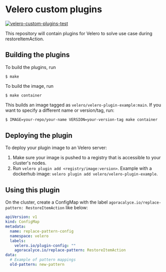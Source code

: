 # Velero custom plugins

[![velero-custom-plugins-test](https://github.com/WRKT/velero-custom-plugins/actions/workflows/test-velero-plugins.yaml/badge.svg?branch=main)](https://github.com/WRKT/velero-custom-plugins/actions/workflows/test-velero-plugins.yaml)

This repository will contain plugins for Velero to solve use case during restoreItemAction.

## Building the plugins
To build the plugins, run

```shell
$ make
```

To build the image, run

```shell
$ make container
```

This builds an image tagged as `velero/velero-plugin-example:main`. If you want to specify a different name or version/tag, run:

```bash
$ IMAGE=your-repo/your-name VERSION=your-version-tag make container 
```

## Deploying the plugin

To deploy your plugin image to an Velero server:

1. Make sure your image is pushed to a registry that is accessible to your cluster's nodes.
2. Run `velero plugin add <registry/image:version>`. Example with a dockerhub image: `velero plugin add velero/velero-plugin-example`.

## Using this plugin
On the cluster, create a ConfigMap with the label ``agoracalyce.io/replace-pattern: RestoreItemAction`` like below:

```yaml
apiVersion: v1
kind: ConfigMap
metadata:
  name: replace-pattern-config
  namespace: velero
  labels:
    velero.io/plugin-config: ""
    agoracalyce.io/replace-pattern: RestoreItemAction
data:
  # Example of pattern mappings
  old-pattern: new-pattern
```